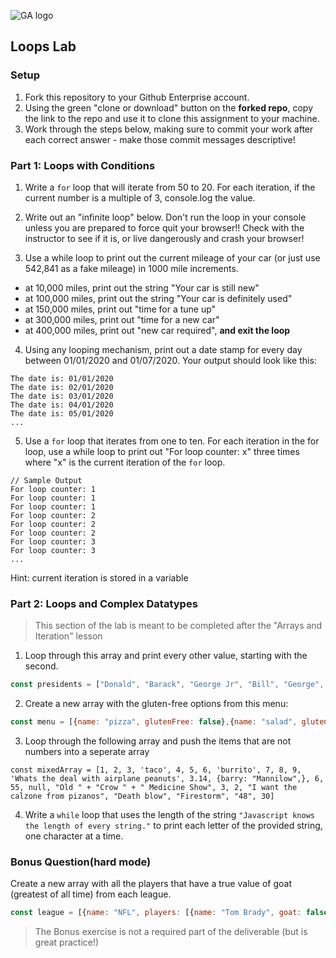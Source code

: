 ![GA logo](https://camo.githubusercontent.com/6ce15b81c1f06d716d753a61f5db22375fa684da/68747470733a2f2f67612d646173682e73332e616d617a6f6e6177732e636f6d2f70726f64756374696f6e2f6173736574732f6c6f676f2d39663838616536633963333837313639306533333238306663663535376633332e706e67)

## Loops Lab

### Setup
1. Fork this repository to your Github Enterprise account.
2. Using the green "clone or download" button on the **forked repo**, copy the link to the repo and use it to clone this assignment to your machine.
3. Work through the steps below, making sure to commit your work after each correct answer - make those commit messages descriptive!

### Part 1: Loops with Conditions

1.  Write a `for` loop that will iterate from 50 to 20.
For each iteration, if the current number is a multiple of 3, console.log the value.

2.  Write out an "infinite loop" below. Don't run the loop in your console unless you are prepared to force quit your browser!! Check with the instructor to see if it is, or live dangerously and crash your browser!

3.  Use a while loop to print out the current mileage of your car (or just use 542,841 as a fake mileage) in 1000 mile increments.
  - at 10,000 miles, print out the string "Your car is still new"
  - at 100,000 miles, print out the string "Your car is definitely used"
  - at 150,000 miles, print out "time for a tune up"
  - at 300,000 miles, print out "time for a new car"
  - at 400,000 miles, print out "new car required", **and exit the loop**

4.  Using any looping mechanism, print out a date stamp for every day between 01/01/2020 and 01/07/2020. Your output should look like this:

```
The date is: 01/01/2020
The date is: 02/01/2020
The date is: 03/01/2020
The date is: 04/01/2020
The date is: 05/01/2020
...
```

5.  Use a `for` loop that iterates from one to ten. For each iteration in the for loop, use a while loop to print out "For loop counter: x" three times where "x" is the current iteration of the `for` loop.

```
// Sample Output
For loop counter: 1
For loop counter: 1
For loop counter: 1
For loop counter: 2
For loop counter: 2
For loop counter: 2
For loop counter: 3
For loop counter: 3
...
```

Hint: current iteration is stored in a variable

### Part 2: Loops and Complex Datatypes

> This section of the lab is meant to be completed after the "Arrays and Iteration" lesson 

1.  Loop through this array and print every other value, starting with the second.

```javascript
const presidents = ["Donald", "Barack", "George Jr", "Bill", "George", "Ronald", "Jimmy", "Gerald", "Richard", "Lyndon", "John", "Dwight", "Harry", "Franklin", "Herbert", "Calvin", "Warren", "Woodrow", "William", "Theodore"];
```

2.  Create a new array with the gluten-free options from this menu:

```javascript
const menu = [{name: "pizza", glutenFree: false},{name: "salad", glutenFree: true},{name: "donut", glutenFree: false},{name: "steak", glutenFree: true},{name: "chicken", glutenFree: true},{name: "cheeseburger", glutenFree: false}];
```

3.  Loop through the following array and push the items that are not numbers
into a seperate array

`const mixedArray = [1, 2, 3, 'taco', 4, 5, 6, 'burrito', 7, 8, 9, 'Whats the deal with airplane peanuts', 3.14, {barry: "Mannilow",}, 6, 55, null, "Old " + "Crow " + " Medicine Show", 3, 2, "I want the calzone from pizanos", "Death blow", "Firestorm", "48", 30]`

4. Write a `while` loop that uses the length of the string `"Javascript knows the length of every string."` to print each letter of the provided string, one character at a time.


### Bonus Question(hard mode)
Create a new array with all the players that have a true value of goat (greatest of all time) from each league.

```javascript
const league = [{name: "NFL", players: [{name: "Tom Brady", goat: false}, {name: "Walter Payton", goat: true}]}, {name: "NBA", players: [{name: "Michael Jordan", goat: true}, {name: "Lebron James", goat: false}]},{name: "MLB", players: [{name: "Babe Ruth", goat: true}, {name: "Alex Rodriguez", goat: false}]}]
```

> The Bonus exercise is not a required part of the deliverable (but is great practice!)
